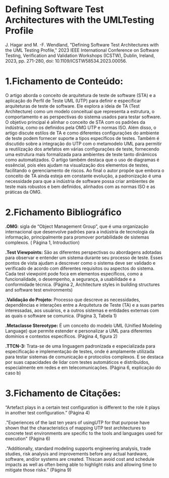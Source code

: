 # Defining Software Test Architectures with the UMLTesting Profile
J. Hagar and M. -F. Wendland, "Defining Software Test Architectures with the UML Testing Profile," 2023 IEEE International Conference on Software Testing, Verification and Validation Workshops (ICSTW), Dublin, Ireland, 2023, pp. 271-280, doi: 10.1109/ICSTW58534.2023.00056.

# 1.Fichamento de Conteúdo:

O artigo aborda o conceito de arquitetura de teste de software (STA) e a aplicação do Perfil de Teste UML (UTP) para definir e especificar arquiteturas de teste de software. Ele explora a ideia de TA (Test Architecture) como um modelo conceitual que representa a estrutura, o comportamento e as perspectivas do sistema usados para testar software. O objetivo principal é alinhar o conceito de STA com os padrões da indústria, como os definidos pela OMG UTP e normas ISO. Além disso, o artigo discute estilos de TA e como diferentes configurações do ambiente de teste podem fornecer suporte a tipos específicos de testes. Também é discutido sobre a integração do UTP com o metamodelo UML para permitir a reutilização dos artefatos em várias configurações de teste, fornecendo uma estrutura mais formalizada para ambientes de teste tanto dinâmicos como automatizados. O artigo também destaca que o uso de diagramas é essêncial, pois eles ajudam na visualização dos elementos de testes, facilitando o gerenciamento de riscos. Ao final o autor propõe que embora o conceito de TA ainda esteja em constante evolução, a padronização é uma necessidade para que a indústria de software possa criar ambientes de teste mais robustos e bem definidos, alinhados com as normas ISO e as práticas da OMG.


# 2.Fichamento Bibliográfico

**.OMG**: sigla de “Object Management Group”, que é uma organização internacional que desenvolve padrões para a indústria de tecnologia da informação, principalmente para promover portabilidade de sistemas complexos. ( Página 1, Introduction)

**.Test Viewpoints:** São as diferentes perspectivas ou abordagens adotadas para observar e entender um sistema durante seu processo de teste. Esses pontos de vista ajudam a descrever como o sistema deve ser validado e verificado de acordo com diferentes requisitos ou aspectos do sistema. Cada test viewpoint pode foca em elementos específicos, como a funcionalidade, o desempenho, a segurança, a usabilidade e a conformidade técnica. (Página 2, Architecture styles in building structures and software test environments)


**.Validação do Projeto:** Processo que descreve as  necessidades, dependências e interações entre a Arquitetura de Teste (TA) e a suas partes interessadas, aos usuários, e a outros sistemas e entidades externas com as quais o software se comunica. (Página 3, Tabela 1)

**.Metaclasse Stereotype:** É um conceito do modelo UML (Unified Modeling Language) que permite estender e personalizar a UML para diferentes domínios e contextos específicos. (Página 4, figura 2)

**.TTCN-3:** Trata-se de uma linguagem padronizada e especializada para especificação e implementação de testes, onde é amplamente utilizada para testar sistemas de comunicação e protocolos complexos. E se destaca por suas capacidades de lidar com testes automáticos e distribuídos, especialmente em redes e em telecomunicações. (Página 6, explicação do caso b)


# 3.Fichamento de Citações:


“Artefact plays in a certain test configuration is different to the role it plays in another test configuration.” (Página 4)

."Experiences of the last ten years of usingUTP for that purpose have shown that the characteristics of mapping UTP test architectures to concrete test environments are specific to the tools and languages used for execution" (Página 6)

.“Additionally, standard modeling supports engineering analysis, trade studies, risk analysis and improvements before any actual hardware, software, and/or systems are created. Thiscan avoid cost and schedule impacts as well as often being able to highlight risks and allowing time to mitigate those risks.” (Página 9)







